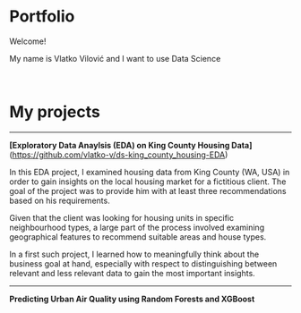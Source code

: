 # Portfolio

Welcome!

My name is Vlatko Vilović and I want to use Data Science 

</br>

# My projects
---

**[Exploratory Data Anaylsis (EDA) on King County Housing Data]** (https://github.com/vlatko-v/ds-king_county_housing-EDA)

In this EDA project, I examined housing data from King County (WA, USA) in order to gain insights on the local housing market for a fictitious client. The goal of the project was to provide him with at least three recommendations based on his requirements. 

Given that the client was looking for housing units in specific neighbourhood types, a large part of the process involved examining geographical features to recommend suitable areas and house types.

In a first such project, I learned how to meaningfully think about the business goal at hand, especially with respect to distinguishing between relevant and less relevant data to gain the most important insights. 


---
**Predicting Urban Air Quality using Random Forests and XGBoost**


